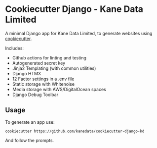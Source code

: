 # Cookiecutter Django - Kane Data Limited

A minimal Django app for Kane Data Limited, to generate websites using [cookiecutter](https://cookiecutter.readthedocs.io/).

Includes:

 - Github actions for linting and testing
 - Autogenerated secret key
 - Jinja2 Templating (with common utilities)
 - Django HTMX
 - 12 Factor settings in a .env file
 - Static storage with Whitenoise
 - Media storage with AWS/DigitalOcean spaces
 - Django Debug Toolbar

## Usage

To generate an app use:

```
cookiecutter https://github.com/kanedata/cookiecutter-django-kd
```

And follow the prompts.